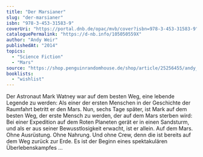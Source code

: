 ```yaml
---
title: "Der Marsianer"
slug: "der-marsianer"
isbn: "978-3-453-31583-9"
coverUri: "https://portal.dnb.de/opac/mvb/cover?isbn=978-3-453-31583-9"
cataloguePermalink: "https://d-nb.info/105050559X"
author: "Andy Weir"
publishedAt: "2014"
topics:
  - "Science Fiction"
  - "Mars"
source: "https://shop.penguinrandomhouse.de/shop/article/25256455/andy_weir_der_marsianer.html"
booklists: 
  - "wishlist"
---
```

Der Astronaut Mark Watney war auf dem besten Weg, eine lebende Legende zu 
werden: Als einer der ersten Menschen in der Geschichte der Raumfahrt betritt 
er den Mars. Nun, sechs Tage später, ist Mark auf dem besten Weg, der erste 
Mensch zu werden, der auf dem Mars sterben wird: Bei einer Expedition auf dem 
Roten Planeten gerät er in einen Sandsturm, und als er aus seiner 
Bewusstlosigkeit erwacht, ist er allein. Auf dem Mars. Ohne Ausrüstung. Ohne 
Nahrung. Und ohne Crew, denn die ist bereits auf dem Weg zurück zur Erde. Es 
ist der Beginn eines spektakulären Überlebenskampfes ...